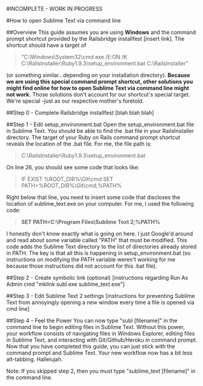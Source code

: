 #INCOMPLETE - WORK IN PROGRESS

#How to open Sublime Text via command line

##Overview
This guide assumes you are using **Windows** and the command prompt shortcut provided by the Railsbridge installfest [insert link]. The shortcut should have a target of
>"C:\Windows\System32\cmd.exe /E:ON /K C:\RailsInstaller\Ruby1.9.3\setup_environment.bat C:\RailsInstaller"

(or something similar...depending on your installation directory). **Because we are using this special command prompt shortcut, other solutions you might find online for how to open Sublime Text via command line might not work.** Those solutions don't account for our shortcut's special target. We're special -just as our respective mother's foretold.

##Step 0 - Complete Railsbridge installfest
[blah blah blah]

##Step 1 - Edit setup_environment.bat
Open the setup_environment.bat file in Sublime Text. You should be able to find the .bat file in your RailsInstaller directory. The target of your Ruby on Rails command prompt shortcut reveals the location of the .bat file. For me, the file path is:
>C:\RailsInstaller\Ruby1.9.3\setup_environment.bat

On line 26, you should see some code that looks like:
>IF EXIST %ROOT_DIR%\Git\cmd SET PATH=%ROOT_DIR%\Git\cmd;%PATH%

Right below that line, you need to insert some code that discloses the location of sublime_text.exe on your computer. For me, I used the following code:
>**SET PATH=C:\Program Files\Sublime Text 2;%PATH%**

I honestly don't know exactly what is going on here. I just Google'd around and read about some variable called "PATH" that must be modified. This code adds the Sublime Text directory to the list of directories already stored in PATH. The key is that all this is happening in setup_environment.bat (so instructions on modifying the PATH variable weren't working for me because those instructions did not account for this .bat file).

##Step 2 - Create symbolic link (optional)
[instructions regarding Run As Admin cmd "mklink subl.exe sublime_text.exe"]

##Step 3 - Edit Sublime Text 2 settings
[instructions for preventing Sublime Text from annoyingly opening a new window every time a file is opened via cmd line]

##Step 4 - Feel the Power
You can now type "subl [filename]" in the command line to begin editing files in Sublime Text. Without this power, your workflow consists of navigating files in Windows Explorer, editing files in Sublime Text, and interacting with Git/Github/Heroku in command prompt. Now that you have completed this guide, you can just stick with the command prompt and Sublime Text. Your new workflow now has a bit less alt-tabbing. Hallelujah.

Note: If you skipped step 2, then you must type "sublime_text [filename]" in the command line.

